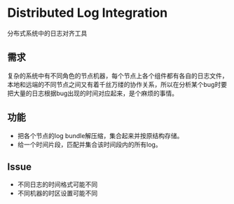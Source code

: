 # Distributed Log Integration
分布式系统中的日志对齐工具

## 需求
复杂的系统中有不同角色的节点机器，每个节点上各个组件都有各自的日志文件，本地和远端的不同节点之间又有着千丝万缕的协作关系，所以在分析某个bug时要把大量的日志根据bug出现的时间对应起来，是个麻烦的事情。


## 功能

- 把各个节点的log bundle解压缩，集合起来并按原结构存储。
- 给一个时间片段，匹配并集合该时间段内的所有log。


## Issue

- 不同日志的时间格式可能不同
- 不同机器的时区设置可能不同